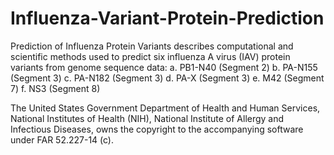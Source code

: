 # Influenza-Variant-Protein-Prediction
Prediction of Influenza Protein Variants describes computational and scientific methods used to predict six influenza A virus (IAV) protein variants from genome sequence data:  a. PB1-N40 (Segment 2) b. PA-N155 (Segment 3) c. PA-N182 (Segment 3) d. PA-X (Segment 3) e. M42 (Segment 7) f. NS3 (Segment 8) 

The United States Government Department of Health and Human Services, National Institutes of Health (NIH), National Institute of Allergy and Infectious Diseases, owns the copyright to the accompanying software under FAR 52.227-14 (c).
